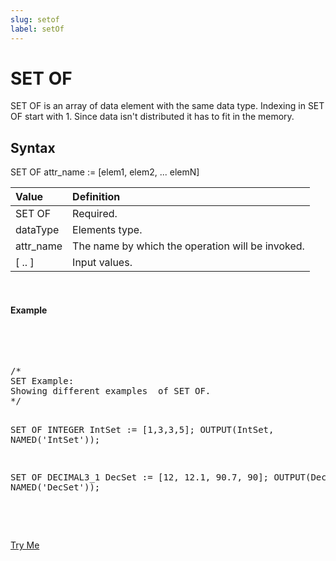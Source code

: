 ```yaml
---
slug: setof
label: setOf
---
```


# SET OF

SET OF is an array of data element with the same data type. Indexing in SET OF start with 1. Since data isn't distributed it has to fit in the memory.

## Syntax

<EclCode>
SET OF <dataType> attr_name := [elem1, elem2, ... elemN]
<EclCode>

| Value     | Definition                                       |
| :-------- | :----------------------------------------------- |
| SET OF    | Required.                                        |
| dataType  | Elements type.                                   |
| attr_name | The name by which the operation will be invoked. |
| [ .. ]    | Input values.                                    |

<br>

#### Example

<br>
<pre id="SetOfExp_1">

<EclCode>
/*
SET Example:
Showing different examples  of SET OF.
*/

SET OF INTEGER IntSet := [1,3,3,5];
OUTPUT(IntSet, NAMED('IntSet'));

SET OF DECIMAL3_1 DecSet := [12, 12.1, 90.7, 90];
OUTPUT(DecSet, NAMED('DecSet'));

<EclCode>

</pre>
<a className="trybutton" href="javascript:OpenECLEditor(['SetOfExp_1'])"> Try Me </a>
<EclCode>
